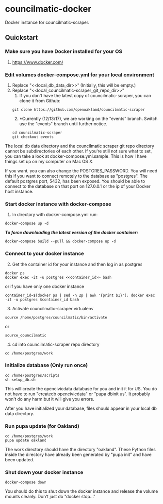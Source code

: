 # councilmatic-docker
Docker instance for councilmatic-scraper.  

## Quickstart

###  Make sure you have Docker installed for your OS
1. https://www.docker.com/

### Edit volumes docker-compose.yml for your local environment
1. Replace "<<local_db_data_dir>>" (Initially, this will be empty.)
2. Replace "<<local_councilmatic-scraper_git_repo_dir>>"
   1. If you don't have the latest copy of councilmatic-scraper, you can clone it from Github:
   ```
   git clone https://github.com/openoakland/councilmatic-scraper
   ```
   2. *Currently (12/13/17), we are working on the "events" branch. Switch use the "events" branch until further notice.
   ```
   cd councilmatic-scraper
   git checkout events
   ```
   
The local db data directory and the councilmatic scraper git repo directory cannot be subdirectories of each other. If you're still not sure what to set, you can take a look at docker-compose.yml.sample. This is how I have things set up on my computer on Mac OS X.

If you want, you can also change the POSTGRES_PASSWORD.  You will need this if you want to connect remotely to the database as "postgres".  The default postgres port, 5432, has been exposed.  You should be able to connect to the database on that port on 127.0.0.1 or the ip of your Docker host instance.

### Start docker instance with docker-compose
1. In directory with docker-compose.yml run:
```
docker-compose up -d
```

**_To force downloading the latest version of the docker container:_**
```
docker-compose build --pull && docker-compose up -d
```

### Connect to your docker instance

2. Get the container id for your instance and then log in as postgres
```
docker ps
docker exec -it -u postgres <<container_id>> bash
```
or if you have only one docker instance
```
container_id=$(docker ps | sed -n 2p | awk '{print $1}'); docker exec -it -u postgres $container_id bash
```
3. Activate councilmatic-scraper virtualenv
```
source /home/postgres/councilmatic/bin/activate
```
or
```
source_councilmatic
```
4. cd into councilmatic-scraper repo directory
```
cd /home/postgres/work
```
### Initialize database (**Only run once**)
```
cd /home/postgres/scripts
sh setup_db.sh
```
This will create the opencivicdata database for you and init it for US.  You do not have to run "createdb opencivicdata" or "pupa dbinit us".  It probably won't do any harm but it will give you errors.

After you have initialized your database, files should appear in your local db data directory. 

### Run pupa update (for Oakland)
```
cd /home/postgres/work
pupa update oakland
```

The work directory should have the directory "oakland".  These Python files inside the directory have already been generated by "pupa init" and have been updated.

### Shut down your docker instance
```
docker-compose down
```

You should do this to shut down the docker instance and release the volume mounts cleanly.  Don't just do "docker stop..."
